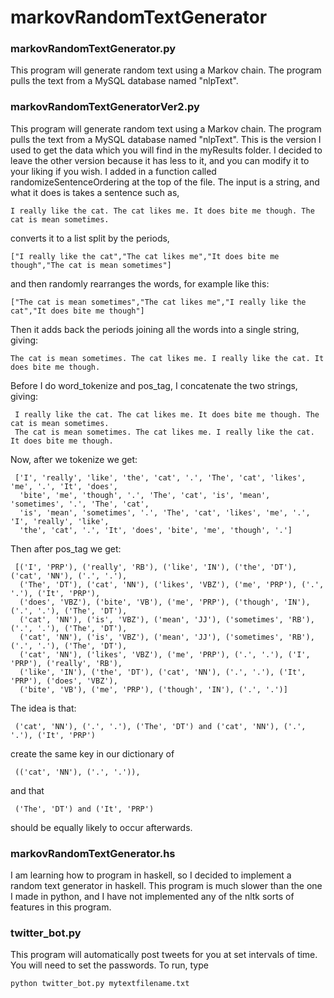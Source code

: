 # markovRandomTextGenerator

### markovRandomTextGenerator.py

This program will generate random text using a Markov chain.  The program pulls the text from a MySQL database named "nlpText".

### markovRandomTextGeneratorVer2.py

This program will generate random text using a Markov chain.  The program pulls the text from a MySQL database named "nlpText".  This is the version I used to get the data which you will find in the myResults folder.  I decided to leave the other version because it has less to it, and you can modify it to your liking if you wish.  I added in a function called randomizeSentenceOrdering at the top of the file.  The input is a string, and what it does is takes a sentence such as,

    I really like the cat. The cat likes me. It does bite me though. The cat is mean sometimes.
converts it to a list split by the periods,

    ["I really like the cat","The cat likes me","It does bite me though","The cat is mean sometimes"]
and then randomly rearranges the words, for example like this:

    ["The cat is mean sometimes","The cat likes me","I really like the cat","It does bite me though"]
Then it adds back the periods joining all the words into a single string, giving:

    The cat is mean sometimes. The cat likes me. I really like the cat. It does bite me though.
    
Before I do word_tokenize and pos_tag, I concatenate the two strings, giving:
 
     I really like the cat. The cat likes me. It does bite me though. The cat is mean sometimes. 
     The cat is mean sometimes. The cat likes me. I really like the cat. It does bite me though.   
Now, after we tokenize we get:
 
     ['I', 'really', 'like', 'the', 'cat', '.', 'The', 'cat', 'likes', 'me', '.', 'It', 'does', 
      'bite', 'me', 'though', '.', 'The', 'cat', 'is', 'mean', 'sometimes', '.', 'The', 'cat', 
      'is', 'mean', 'sometimes', '.', 'The', 'cat', 'likes', 'me', '.', 'I', 'really', 'like', 
      'the', 'cat', '.', 'It', 'does', 'bite', 'me', 'though', '.']
Then after pos_tag we get:
 
     [('I', 'PRP'), ('really', 'RB'), ('like', 'IN'), ('the', 'DT'), ('cat', 'NN'), ('.', '.'), 
      ('The', 'DT'), ('cat', 'NN'), ('likes', 'VBZ'), ('me', 'PRP'), ('.', '.'), ('It', 'PRP'), 
      ('does', 'VBZ'), ('bite', 'VB'), ('me', 'PRP'), ('though', 'IN'), ('.', '.'), ('The', 'DT'), 
      ('cat', 'NN'), ('is', 'VBZ'), ('mean', 'JJ'), ('sometimes', 'RB'), ('.', '.'), ('The', 'DT'), 
      ('cat', 'NN'), ('is', 'VBZ'), ('mean', 'JJ'), ('sometimes', 'RB'), ('.', '.'), ('The', 'DT'), 
      ('cat', 'NN'), ('likes', 'VBZ'), ('me', 'PRP'), ('.', '.'), ('I', 'PRP'), ('really', 'RB'), 
      ('like', 'IN'), ('the', 'DT'), ('cat', 'NN'), ('.', '.'), ('It', 'PRP'), ('does', 'VBZ'), 
      ('bite', 'VB'), ('me', 'PRP'), ('though', 'IN'), ('.', '.')]
      
The idea is that: 
 
     ('cat', 'NN'), ('.', '.'), ('The', 'DT') and ('cat', 'NN'), ('.', '.'), ('It', 'PRP') 
create the same key in our dictionary of 
 
     (('cat', 'NN'), ('.', '.')), 
and that 
 
     ('The', 'DT') and ('It', 'PRP') 
should be equally likely to occur afterwards.
 
      
      
    

### markovRandomTextGenerator.hs

I am learning how to program in haskell, so I decided to implement a random text generator in haskell.  This program is much slower than the one I made in python, and I have not implemented any of the nltk sorts of features in this program.

### twitter_bot.py

This program will automatically post tweets for you at set intervals of time.
You will need to set the passwords.
To run, type 
    
    python twitter_bot.py mytextfilename.txt
